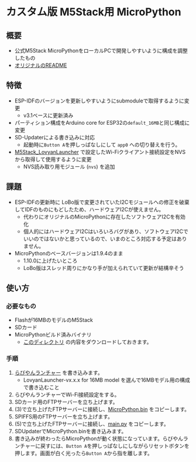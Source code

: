 # カスタム版 M5Stack用 MicroPython

## 概要

* 公式M5Stack MicroPythonをローカルPCで開発しやすいように構成を調整したもの
* [オリジナルのREADME](README.original.md)

## 特徴

* ESP-IDFのバージョンを更新しやすいようにsubmoduleで取得するように変更
    * v3.1ベースに更新済み
* パーティション構成をArduino core for ESP32の`default_16MB`と同じ構成に変更
* SD-Updaterによる書き込みに対応
    * 起動時に`Button A`を押しっぱなしにして `app0` への切り替えを行う。
* [M5Stack_LovyanLauncher](https://github.com/lovyan03/M5Stack_LovyanLauncher) で設定したWi-Fiクライアント接続設定をNVSから取得して使用するように変更
    * NVS読み取り用モジュール (`nvs`) を追加

## 課題

* ESP-IDFの更新時に LoBo版で変更されていたI2Cモジュールへの修正を破棄してIDFのものにもどしたため、ハードウェアI2Cが使えません。
    * 代わりにオリジナルのMicroPythonに存在したソフトウェアI2Cを有効化
    * 個人的にはハードウェアI2Cはいろいろバグがあり、ソフトウェアI2Cでいいのではないかと思っているので、いまのところ対応する予定はありません。
* MicroPythonのベースバージョンは1.9.4のまま
    * 1.10.0に上げたいところ
    * LoBo版はスレッド周りにかなり手が加えられていて更新が結構辛そう

## 使い方

### 必要なもの
* Flashが16MBのモデルのM5Stack
* SDカード
* MicroPythonビルド済みバイナリ
    * [このディレクトリ](MicroPython_BUILD/firmware/sdupdater/) の内容をダウンロードしておきます。
### 手順

1. [らびやんランチャー](https://github.com/lovyan03/M5Stack_LovyanLauncher) を書き込みます。
    * LovyanLauncher-vx.x.x for 16MB model を選んで16MBモデル用の構成で書き込むこと
2. らびやんランチャーでWi-Fi接続設定をする。
3. SDカード用のFTPサーバーを立ち上げます。
4. (3)で立ち上げたFTPサーバーに接続し、[MicroPython.bin](MicroPython_BUILD/firmware/sdupdater/MicroPython.bin) をコピーします。
5. SPIFFS用のFTPサーバーを立ち上げます。
6. (5)で立ち上げたFTPサーバーに接続し、[main.py](MicroPython_BUILD/firmware/sdupdater/main.py) をコピーします。
7. SDUpdaterでMicroPython.binを書き込みます。
8. 書き込みが終わったらMicroPythonが動く状態になっています。らびやんランチャーに戻すには、`Button A`を押しっぱなしにしながらリセットボタンを押します。画面が白く光ったら`Button A`から指を離します。

